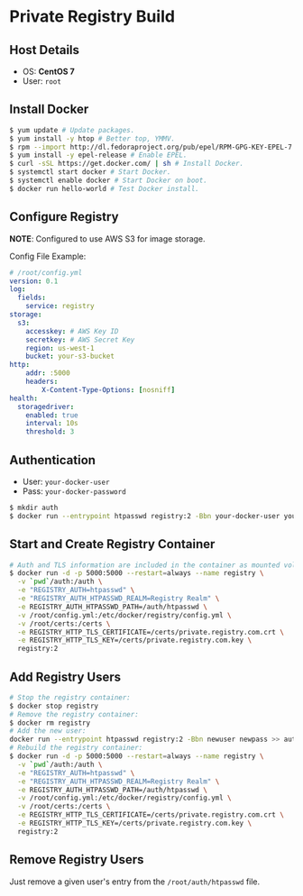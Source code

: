 # Private Registry Build

## Host Details

* OS: **CentOS 7**
* User: `root`

## Install Docker

```bash
$ yum update # Update packages.
$ yum install -y htop # Better top, YMMV.
$ rpm --import http://dl.fedoraproject.org/pub/epel/RPM-GPG-KEY-EPEL-7 # Import EPEL GPG key.
$ yum install -y epel-release # Enable EPEL.
$ curl -sSL https://get.docker.com/ | sh # Install Docker.
$ systemctl start docker # Start Docker.
$ systemctl enable docker # Start Docker on boot.
$ docker run hello-world # Test Docker install.
```

## Configure Registry

**NOTE**: Configured to use AWS S3 for image storage.

Config File Example:

```yaml
# /root/config.yml
version: 0.1
log:
  fields:
    service: registry
storage:
  s3:
    accesskey: # AWS Key ID
    secretkey: # AWS Secret Key
    region: us-west-1
    bucket: your-s3-bucket
http:
    addr: :5000
    headers:
        X-Content-Type-Options: [nosniff]
health:
  storagedriver:
    enabled: true
    interval: 10s
    threshold: 3
```

## Authentication

* User: `your-docker-user`
* Pass: `your-docker-password`

```bash
$ mkdir auth
$ docker run --entrypoint htpasswd registry:2 -Bbn your-docker-user your-docker-password > auth/htpasswd
```

## Start and Create Registry Container

```bash
# Auth and TLS information are included in the container as mounted volumes.
$ docker run -d -p 5000:5000 --restart=always --name registry \
  -v `pwd`/auth:/auth \
  -e "REGISTRY_AUTH=htpasswd" \
  -e "REGISTRY_AUTH_HTPASSWD_REALM=Registry Realm" \
  -e REGISTRY_AUTH_HTPASSWD_PATH=/auth/htpasswd \
  -v /root/config.yml:/etc/docker/registry/config.yml \
  -v /root/certs:/certs \
  -e REGISTRY_HTTP_TLS_CERTIFICATE=/certs/private.registry.com.crt \
  -e REGISTRY_HTTP_TLS_KEY=/certs/private.registry.com.key \
  registry:2
```

## Add Registry Users

```bash
# Stop the registry container:
$ docker stop registry
# Remove the registry container:
$ docker rm registry
# Add the new user:
docker run --entrypoint htpasswd registry:2 -Bbn newuser newpass >> auth/htpasswd
# Rebuild the registry container:
$ docker run -d -p 5000:5000 --restart=always --name registry \
  -v `pwd`/auth:/auth \
  -e "REGISTRY_AUTH=htpasswd" \
  -e "REGISTRY_AUTH_HTPASSWD_REALM=Registry Realm" \
  -e REGISTRY_AUTH_HTPASSWD_PATH=/auth/htpasswd \
  -v /root/config.yml:/etc/docker/registry/config.yml \
  -v /root/certs:/certs \
  -e REGISTRY_HTTP_TLS_CERTIFICATE=/certs/private.registry.com.crt \
  -e REGISTRY_HTTP_TLS_KEY=/certs/private.registry.com.key \
  registry:2
```

## Remove Registry Users

Just remove a given user's entry from the `/root/auth/htpasswd` file.
